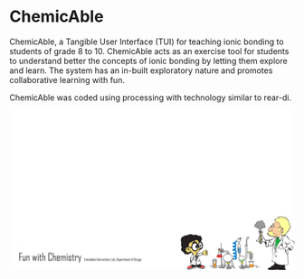 ChemicAble
==========

ChemicAble, a Tangible User Interface (TUI) for teaching ionic bonding to students of grade 8 to 10. ChemicAble acts as an exercise tool for students to understand better the concepts of ionic bonding by letting them explore and learn. The system has an in-built exploratory nature and promotes collaborative learning with fun.

ChemicAble was coded using processing with technology similar to rear-di.

![Screenshot](https://github.com/Mehulagr/ChemicAble/blob/master/data/4.jpg)
